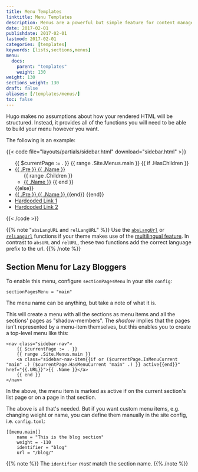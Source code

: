 ```yaml
---
title: Menu Templates
linktitle: Menu Templates
description: Menus are a powerful but simple feature for content management but can be easily manipulated in your templates to meet your design needs.
date: 2017-02-01
publishdate: 2017-02-01
lastmod: 2017-02-01
categories: [templates]
keywords: [lists,sections,menus]
menu:
  docs:
    parent: "templates"
    weight: 130
weight: 130
sections_weight: 130
draft: false
aliases: [/templates/menus/]
toc: false
---
```


Hugo makes no assumptions about how your rendered HTML will be
structured. Instead, it provides all of the functions you will need to be
able to build your menu however you want.

The following is an example:

{{< code file="layouts/partials/sidebar.html" download="sidebar.html" >}}
<!-- sidebar start -->
<aside>
  <ul>
    {{ $currentPage := . }}
    {{ range .Site.Menus.main }}
      {{ if .HasChildren }}
        <li class="{{ if $currentPage.HasMenuCurrent "main" . }}active{{ end }}">
          <a href="#">
            {{ .Pre }}
            <span>{{ .Name }}</span>
          </a>
          <ul class="sub-menu">
            {{ range .Children }}
              <li class="{{ if $currentPage.IsMenuCurrent "main" . }}active{{ end }}">
                <a href="{{ .URL }}">{{ .Name }}</a>
            {{ end }}
          </ul>
      {{else}}
        <li>
          <a href="{{.URL}}">
            {{ .Pre }}
            <span>{{ .Name }}</span>
          </a>
      {{end}}
    {{end}}
    <li>
      <a href="#" target="blank">Hardcoded Link 1</a>
    <li>
      <a href="#" target="blank">Hardcoded Link 2</a>
  </ul>
</aside>
{{< /code >}}

{{% note "`absLangURL` and `relLangURL`" %}}
Use the [`absLangUrl`](/functions/abslangurl) or [`relLangUrl`](/functions/rellangurl) functions if your theme makes use of the [multilingual feature](/content-management/multilingual/). In contrast to `absURL` and `relURL`, these two functions add the correct language prefix to the url.
{{% /note %}}

## Section Menu for Lazy Bloggers

To enable this menu, configure `sectionPagesMenu` in your site `config`:

```
sectionPagesMenu = "main"
```

The menu name can be anything, but take a note of what it is.

This will create a menu with all the sections as menu items and all the sections' pages as "shadow-members". The _shadow_ implies that the pages isn't represented by a menu-item themselves, but this enables you to create a top-level menu like this:

```
<nav class="sidebar-nav">
    {{ $currentPage := . }}
    {{ range .Site.Menus.main }}
    <a class="sidebar-nav-item{{if or ($currentPage.IsMenuCurrent "main" .) ($currentPage.HasMenuCurrent "main" .) }} active{{end}}" href="{{.URL}}">{{ .Name }}</a>
    {{ end }}
</nav>
```

In the above, the menu item is marked as active if on the current section's list page or on a page in that section.

The above is all that's needed. But if you want custom menu items, e.g. changing weight or name, you can define them manually in the site config, i.e. `config.toml`:

```
[[menu.main]]
    name = "This is the blog section"
    weight = -110
    identifier = "blog"
    url = "/blog/"
```

{{% note %}}
The `identifier` *must* match the section name.
{{% /note %}}
